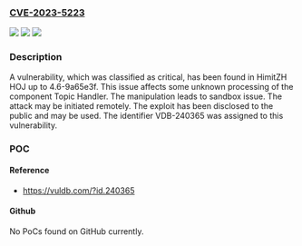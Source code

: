 ### [CVE-2023-5223](https://cve.mitre.org/cgi-bin/cvename.cgi?name=CVE-2023-5223)
![](https://img.shields.io/static/v1?label=Product&message=HOJ&color=blue)
![](https://img.shields.io/static/v1?label=Version&message=%3D%204.6-9a65e3f%20&color=brighgreen)
![](https://img.shields.io/static/v1?label=Vulnerability&message=CWE-265%20Sandbox%20Issue&color=brighgreen)

### Description

A vulnerability, which was classified as critical, has been found in HimitZH HOJ up to 4.6-9a65e3f. This issue affects some unknown processing of the component Topic Handler. The manipulation leads to sandbox issue. The attack may be initiated remotely. The exploit has been disclosed to the public and may be used. The identifier VDB-240365 was assigned to this vulnerability.

### POC

#### Reference
- https://vuldb.com/?id.240365

#### Github
No PoCs found on GitHub currently.

